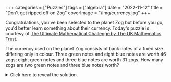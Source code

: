 +++
categories = ["Puzzles"]
tags = ["algebra"]
date = "2022-11-12"
title = "Don't get ripped off on Zog"
coverImage = "/img/currency.jpg"
+++

Congratulations, you've been selected to the planet Zog but before you go, you'd better learn something about their currency. Today's puzzle is courtesy of [The Ultimate Mathematical Challenge by The UK Mathematics Trust]().

<!--more-->

The currency used on the planet Zog consists of bank notes of a fixed size differing only in colour. Three green notes and eight blue notes are worth 46 zogs; eight green notes and three blue notes are worth 31 zogs. How many zogs are two green notes and three blue notes worth?

<details>
  <summary>Click here to reveal the solution.</summary>

</details>
